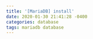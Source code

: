 ```yaml
---
title: '[MariaDB] install'
date: 2020-01-30 21:41:28 -0400
categories: database
tags: mariadb database
---
```

